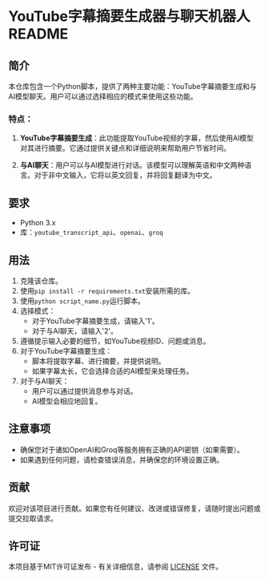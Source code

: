 # YouTube字幕摘要生成器与聊天机器人 README

## 简介
本仓库包含一个Python脚本，提供了两种主要功能：YouTube字幕摘要生成和与AI模型聊天。用户可以通过选择相应的模式来使用这些功能。

### 特点：
1. **YouTube字幕摘要生成**：此功能提取YouTube视频的字幕，然后使用AI模型对其进行摘要。它通过提供关键点和详细说明来帮助用户节省时间。

2. **与AI聊天**：用户可以与AI模型进行对话。该模型可以理解英语和中文两种语言。对于非中文输入，它将以英文回复，并将回复翻译为中文。

## 要求
- Python 3.x
- 库：`youtube_transcript_api`、`openai`、`groq`

## 用法
1. 克隆该仓库。
2. 使用`pip install -r requirements.txt`安装所需的库。
3. 使用`python script_name.py`运行脚本。
4. 选择模式：
    - 对于YouTube字幕摘要生成，请输入'1'。
    - 对于与AI聊天，请输入'2'。
5. 遵循提示输入必要的细节，如YouTube视频ID、问题或消息。
6. 对于YouTube字幕摘要生成：
    - 脚本将提取字幕、进行摘要，并提供说明。
    - 如果字幕太长，它会选择合适的AI模型来处理任务。
7. 对于与AI聊天：
    - 用户可以通过提供消息参与对话。
    - AI模型会相应地回复。

## 注意事项
- 确保您对于诸如OpenAI和Groq等服务拥有正确的API密钥（如果需要）。
- 如果遇到任何问题，请检查错误消息，并确保您的环境设置正确。

## 贡献
欢迎对该项目进行贡献。如果您有任何建议、改进或错误修复，请随时提出问题或提交拉取请求。

## 许可证
本项目基于MIT许可证发布 - 有关详细信息，请参阅 [LICENSE](LICENSE) 文件。

